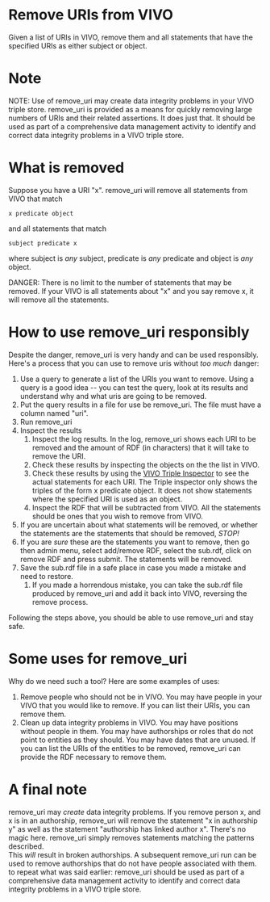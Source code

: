 # Remove URIs from VIVO

Given a list of URIs in VIVO, remove them and all statements that
have the specified URIs as either subject or object.

# Note

NOTE: Use of remove_uri may create data integrity problems in your VIVO
triple store.  remove_uri is provided as a means for quickly removing
large numbers of URIs and their related assertions.  It does just that.
It should be used as part of a comprehensive data management activity
to identify and correct data integrity problems in a VIVO triple store.

# What is removed

Suppose you have a URI "x".  remove_uri will remove all statements from VIVO
that match

    x predicate object
	
and all statements that match

    subject predicate x
	
where subject is *any* subject, predicate is *any* predicate and object is *any* object.

DANGER: There is no limit to the number of statements that may be removed.  If your VIVO is
all statements about "x" and you say remove x, it will remove all the statements.

# How to use remove_uri responsibly

Despite the danger, remove_uri is very handy and can be used responsibly.  Here's a process
that you can use to remove uris without *too much* danger:

1.  Use a query to generate a list of the URIs you want to remove.  Using a query is a good idea --
you can test the query, look at its results and understand why and what uris are going to be removed.
1. Put the query results in a file for use be remove_uri.  The file must have a column named "uri".
1. Run remove_uri
1. Inspect the results
    1. Inspect the log results.  In the log, remove_uri shows each URI to be removed and the amount of
       RDF (in characters) that it will take to remove the URI.  
	1. Check these results by inspecting
       the objects on the the list in VIVO. 
	1. Check these results by using the [VIVO Triple Inspector]() to see the
       actual statements for each URI.  The Triple inspector only shows the triples of the form x predicate object.
	   It does not show statements where the specified URI is used as an object.
	1. Inspect the RDF that will be subtracted from VIVO.  All the statements should be ones that you wish to remove
	   from VIVO.
1. If you are uncertain about what statements will be removed, or whether the statements are the statements
that should be removed, *STOP!*
1.  If you are *sure* these are the statements you want to remove, then go then admin menu, select add/remove RDF,
select the sub.rdf, click on remove RDF and press submit.  The statements will be removed.
1.  Save the sub.rdf file in a safe place in case you made a mistake and need to restore.
    1. If you made a horrendous mistake, you can take the sub.rdf file produced by remove_uri and add it back into VIVO, reversing the remove process.
	
Following the steps above, you should be able to use remove_uri and stay safe.

# Some uses for remove_uri

Why do we need such a tool?  Here are some examples of uses:

1.  Remove people who should not be in VIVO.  You may have people in your VIVO that you would like to remove.
    If you can list their URIs, you can remove them.
1.  Clean up data integrity problems in VIVO.  You may have positions without people in them.  You may have
    authorships or roles that do not point to entities as they should.  You may have dates that are unused.
    If you can list the URIs of the entities to be removed, remove_uri can provide the RDF necessary to 
    remove them.

# A final note

remove_uri may *create* data integrity problems.  If you remove person x, and x is in an authorship,
remove_uri will remove the statement "x in authorship y" as well as the statement "authorship has linked
author x".  There's no magic here.  remove_uri simply removes statements matching the patterns described.  
This *will* result in broken authorships.  A subsequent remove_uri run can be used to remove authorships
that do not have people associated with them.  to repeat what was said earlier:  remove_uri should be used as part of a comprehensive data management activity
to identify and correct data integrity problems in a VIVO triple store.	
